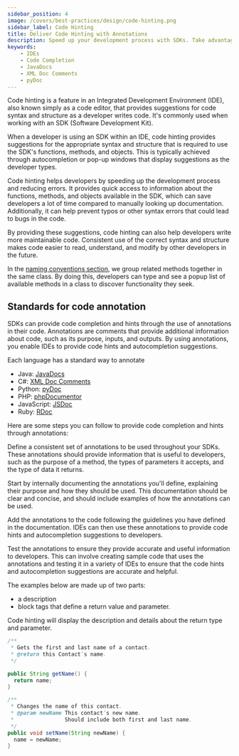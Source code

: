 ```yaml
---
sidebar_position: 4
image: /covers/best-practices/design/code-hinting.png
sidebar_label: Code Hinting
title: Deliver Code Hinting with Annotations
description: Speed up your development process with SDKs. Take advantage of code completion and integrated documentation like JavaDocs, XML Doc Comments, pyDoc, phpDocumentor, JSDoc and RDoc to get the most out of your SDK projects.
keywords: 
    - IDEs
    - Code Completion
    - JavaDocs
    - XML Doc Comments
    - pyDoc
---
```


Code hinting is a feature in an Integrated Development Environment (IDE), also known simply as a code editor, that provides suggestions for code syntax and structure as a developer writes code. It's commonly used when working with an SDK (Software Development Kit).

When a developer is using an SDK within an IDE, code hinting provides suggestions for the appropriate syntax and structure that is required to use the SDK's functions, methods, and objects. This is typically achieved through autocompletion or pop-up windows that display suggestions as the developer types.

Code hinting helps developers by speeding up the development process and reducing errors. It provides quick access to information about the functions, methods, and objects available in the SDK, which can save developers a lot of time compared to manually looking up documentation. Additionally, it can help prevent typos or other syntax errors that could lead to bugs in the code.

By providing these suggestions, code hinting can also help developers write more maintainable code. Consistent use of the correct syntax and structure makes code easier to read, understand, and modify by other developers in the future.

In the [naming conventions section](/docs/best-practices/design/naming-conventions), we group related methods together in the same class. By doing this, developers can type and see a popup list of  available methods in a class to discover functionality they seek.

## Standards for code annotation

SDKs can provide code completion and hints through the use of annotations in their code. Annotations are comments that provide additional information about code, such as its purpose, inputs, and outputs. By using annotations, you enable IDEs to provide code hints and autocompletion suggestions.

Each language has a standard way to annotate

* Java: [JavaDocs](https://www.oracle.com/be/technical-resources/articles/java/javadoc-tool.html)
* C#: [XML Doc Comments](https://learn.microsoft.com/en-us/dotnet/csharp/language-reference/xmldoc/)
* Python: [pyDoc](https://docs.python.org/3/library/pydoc.html)
* PHP: [phpDocumentor](https://www.phpdoc.org/)
* JavaScript: [JSDoc](https://jsdoc.app/index.html)
* Ruby: [RDoc](https://ruby.github.io/rdoc/)


Here are some steps you can follow to provide code completion and hints through annotations:

Define a consistent set of annotations to be used throughout your SDKs. These annotations should provide information that is useful to developers, such as the purpose of a method, the types of parameters it accepts, and the type of data it returns.

Start by internally documenting the annotations you'll define, explaining their purpose and how they should be used. This documentation should be clear and concise, and should include examples of how the annotations can be used.

Add the annotations to the code following the guidelines you have defined in the documentation. IDEs can then use these annotations to provide code hints and autocompletion suggestions to developers.

Test the annotations to ensure they provide accurate and useful information to developers. This can involve creating sample code that uses the annotations and testing it in a variety of IDEs to ensure that the code hints and autocompletion suggestions are accurate and helpful.

The examples below are made up of two parts: 
* a description
* block tags that define a return value and parameter. 
 
Code hinting will display the description and details about the return type and parameter.

``` java
/**
 * Gets the first and last name of a contact.
 * @return this Contact’s name.
 */

public String getName() {
  return name;
}

/**
 * Changes the name of this contact.
 * @param newName This contact’s new name.  
 *                Should include both first and last name.
 */
public void setName(String newName) {
  name = newName;
}
```
